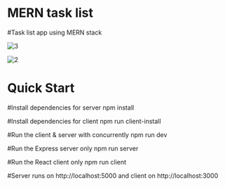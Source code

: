# MERN task list
#Task list app using MERN stack

![3](https://user-images.githubusercontent.com/31460531/50809226-592b0580-12d0-11e9-865a-e8b0f83e95eb.JPG)

![2](https://user-images.githubusercontent.com/31460531/50809217-49132600-12d0-11e9-9a9d-9ed4cba1d56e.JPG)

# Quick Start

#Install dependencies for server
npm install

#Install dependencies for client
npm run client-install

#Run the client & server with concurrently
npm run dev

#Run the Express server only
npm run server

#Run the React client only
npm run client

#Server runs on http://localhost:5000 and client on http://localhost:3000
